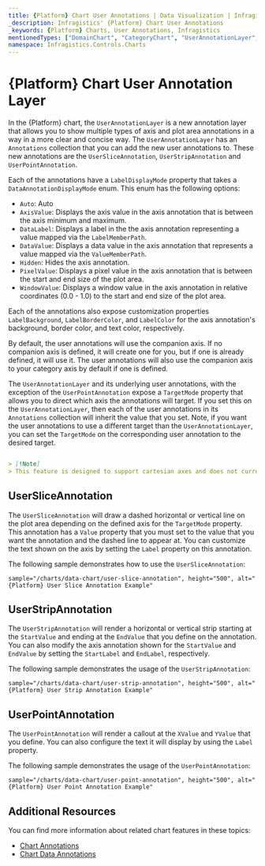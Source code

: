 ```yaml
---
title: {Platform} Chart User Annotations | Data Visualization | Infragistics
_description: Infragistics' {Platform} Chart User Annotations
_keywords: {Platform} Charts, User Annotations, Infragistics
mentionedTypes: ["DomainChart", "CategoryChart", "UserAnnotationLayer", "UserStripAnnotation", "UserSliceAnnotation", "UserPointAnnotation"]
namespace: Infragistics.Controls.Charts
---
```


# {Platform} Chart User Annotation Layer

In the {Platform} chart, the `UserAnnotationLayer` is a new annotation layer that allows you to show multiple types of axis and plot area annotations in a way in a more clear and concise way. The `UserAnnotationLayer` has an `Annotations` collection that you can add the new user annotations to. These new annotations are the `UserSliceAnnotation`, `UserStripAnnotation` and `UserPointAnnotation`.

Each of the annotations have a `LabelDisplayMode` property that takes a `DataAnnotationDisplayMode` enum. This enum has the following options:

- `Auto`: Auto
- `AxisValue`: Displays the axis value in the axis annotation that is between the axis minimum and maximum.
- `DataLabel`: Displays a label in the the axis annotation representing a value mapped via the `LabelMemberPath`.
- `DataValue`: Displays a data value in the axis annotation that represents a value mapped via the `ValueMemberPath`.
- `Hidden`: Hides the axis annotation.
- `PixelValue`: Displays a pixel value in the axis annotation that is between the start and end size of the plot area.
- `WindowValue`: Displays a window value in the axis annotation in relative coordinates (0.0 - 1.0) to the start and end size of the plot area.

Each of the annotations also expose customization properties `LabelBackground`, `LabelBorderColor`, and `LabelColor` for the axis annotation's background, border color, and text color, respectively.

By default, the user annotations will use the companion axis. If no companion axis is defined, it will create one for you, but if one is already defined, it will use it. The user annotations will also use the companion axis to your category axis by default if one is defined.

The `UserAnnotationLayer` and its underlying user annotations, with the exception of the `UserPointAnnotation` expose a `TargetMode` property that allows you to direct which axis the annotations will target. If you set this on the `UserAnnotationLayer`, then each of the user annotations in its `Annotations` collection will inherit the value that you set. Note, if you want the user annotations to use a different target than the `UserAnnotationLayer`, you can set the `TargetMode` on the corresponding user annotation to the desired target.

```md

> [!Note]
> This feature is designed to support cartesian axes and does not currently support radius or angle axes.

```

## UserSliceAnnotation

The `UserSliceAnnotation` will draw a dashed horizontal or vertical line on the plot area depending on the defined axis for the `TargetMode` property. This annotation has a `Value` property that you must set to the value that you want the annotation and the dashed line to appear at. You can customize the text shown on the axis by setting the `Label` property on this annotation.

The following sample demonstrates how to use the `UserSliceAnnotation`:

`sample="/charts/data-chart/user-slice-annotation", height="500", alt="{Platform} User Slice Annotation Example"`

## UserStripAnnotation

The `UserStripAnnotation` will render a horizontal or vertical strip starting at the `StartValue` and ending at the `EndValue` that you define on the annotation. You can also modify the axis annotation shown for the `StartValue` and `EndValue` by setting the `StartLabel` and `EndLabel`, respectively.

The following sample demonstrates the usage of the `UserStripAnnotation`:

`sample="/charts/data-chart/user-strip-annotation", height="500", alt="{Platform} User Strip Annotation Example"`

## UserPointAnnotation

The `UserPointAnnotation` will render a callout at the `XValue` and `YValue` that you define. You can also configure the text it will display by using the `Label` property.

The following sample demonstrates the usage of the `UserPointAnnotation`:

`sample="/charts/data-chart/user-point-annotation", height="500", alt="{Platform} User Point Annotation Example"`

## Additional Resources

You can find more information about related chart features in these topics:

- [Chart Annotations](chart-annotations.md)
- [Chart Data Annotations](chart-data-annotations.md)